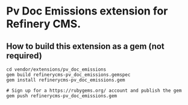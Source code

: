 # Pv Doc Emissions extension for Refinery CMS.

## How to build this extension as a gem (not required)

    cd vendor/extensions/pv_doc_emissions
    gem build refinerycms-pv_doc_emissions.gemspec
    gem install refinerycms-pv_doc_emissions.gem

    # Sign up for a https://rubygems.org/ account and publish the gem
    gem push refinerycms-pv_doc_emissions.gem
